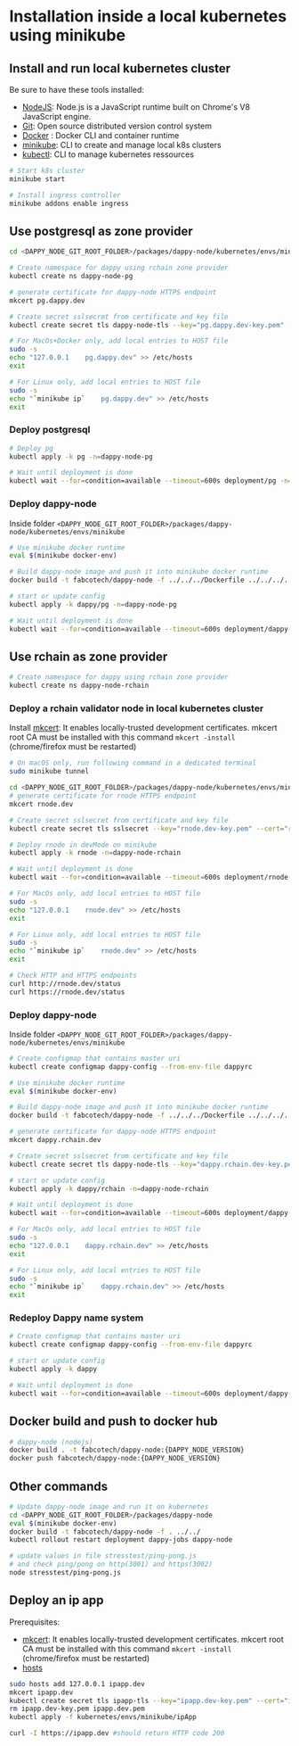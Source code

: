 # Installation inside a local kubernetes using minikube

## Install and run local kubernetes cluster

Be sure to have these tools installed:
- [NodeJS](https://nodejs.org/): Node.js is a JavaScript runtime built on Chrome's V8 JavaScript engine.
- [Git](https://git-scm.com/):  Open source distributed version control system
- [Docker](https://www.docker.com/get-started) : Docker CLI and container runtime
- [minikube](https://minikube.sigs.k8s.io/): CLI to create and manage local k8s clusters
- [kubectl](https://kubernetes.io/docs/tasks/tools/#kubectl): CLI to manage kubernetes ressources

```sh
# Start k8s cluster
minikube start

# Install ingress controller
minikube addons enable ingress
```

## Use postgresql as zone provider

```sh
cd <DAPPY_NODE_GIT_ROOT_FOLDER>/packages/dappy-node/kubernetes/envs/minikube

# Create namespace for dappy using rchain zone provider
kubectl create ns dappy-node-pg

# generate certificate for dappy-node HTTPS endpoint
mkcert pg.dappy.dev

# Create secret sslsecret from certificate and key file
kubectl create secret tls dappy-node-tls --key="pg.dappy.dev-key.pem" --cert="pg.dappy.dev.pem" -n=dappy-node-pg

# For MacOs+Docker only, add local entries to HOST file
sudo -s
echo "127.0.0.1    pg.dappy.dev" >> /etc/hosts
exit

# For Linux only, add local entries to HOST file
sudo -s
echo "`minikube ip`    pg.dappy.dev" >> /etc/hosts
exit
```

### Deploy postgresql

```sh
# Deploy pg
kubectl apply -k pg -n=dappy-node-pg

# Wait until deployment is done
kubectl wait --for=condition=available --timeout=600s deployment/pg -n=dappy-node-pg
```

### Deploy dappy-node

Inside folder `<DAPPY_NODE_GIT_ROOT_FOLDER>/packages/dappy-node/kubernetes/envs/minikube`

```sh
# Use minikube docker runtime
eval $(minikube docker-env)

# Build dappy-node image and push it into minikube docker runtime
docker build -t fabcotech/dappy-node -f ../../../Dockerfile ../../../../../

# start or update config
kubectl apply -k dappy/pg -n=dappy-node-pg

# Wait until deployment is done
kubectl wait --for=condition=available --timeout=600s deployment/dappy-node -n=dappy-node-pg
```

## Use rchain as zone provider

```sh
# Create namespace for dappy using rchain zone provider
kubectl create ns dappy-node-rchain
```

### Deploy a rchain validator node in local kubernetes cluster

Install [mkcert](https://github.com/FiloSottile/mkcert): It enables locally-trusted development certificates. mkcert root CA must be installed with this command `mkcert -install` (chrome/firefox must be restarted)

```sh
# On macOS only, run following command in a dedicated terminal
sudo minikube tunnel

cd <DAPPY_NODE_GIT_ROOT_FOLDER>/packages/dappy-node/kubernetes/envs/minikube
# generate certificate for rnode HTTPS endpoint
mkcert rnode.dev

# Create secret sslsecret from certificate and key file
kubectl create secret tls sslsecret --key="rnode.dev-key.pem" --cert="rnode.dev.pem" -n=dappy-node-rchain

# Deploy rnode in devMode on minikube
kubectl apply -k rnode -n=dappy-node-rchain

# Wait until deployment is done
kubectl wait --for=condition=available --timeout=600s deployment/rnode -n=dappy-node-rchain

# For MacOs only, add local entries to HOST file
sudo -s
echo "127.0.0.1    rnode.dev" >> /etc/hosts
exit

# For Linux only, add local entries to HOST file
sudo -s
echo "`minikube ip`    rnode.dev" >> /etc/hosts
exit

# Check HTTP and HTTPS endpoints
curl http://rnode.dev/status
curl https://rnode.dev/status
```

### Deploy dappy-node

Inside folder `<DAPPY_NODE_GIT_ROOT_FOLDER>/packages/dappy-node/kubernetes/envs/minikube`

```sh
# Create configmap that contains master uri
kubectl create configmap dappy-config --from-env-file dappyrc

# Use minikube docker runtime
eval $(minikube docker-env)

# Build dappy-node image and push it into minikube docker runtime
docker build -t fabcotech/dappy-node -f ../../../Dockerfile ../../../../../

# generate certificate for dappy-node HTTPS endpoint
mkcert dappy.rchain.dev

# Create secret sslsecret from certificate and key file
kubectl create secret tls dappy-node-tls --key="dappy.rchain.dev-key.pem" --cert="dappy.rchain.dev.pem" -n=dappy-node-rchain

# start or update config
kubectl apply -k dappy/rchain -n=dappy-node-rchain

# Wait until deployment is done
kubectl wait --for=condition=available --timeout=600s deployment/dappy-node -n=dappy-node-rchain

# For MacOs only, add local entries to HOST file
sudo -s
echo "127.0.0.1    dappy.rchain.dev" >> /etc/hosts
exit

# For Linux only, add local entries to HOST file
sudo -s
echo "`minikube ip`    dappy.rchain.dev" >> /etc/hosts
exit
```

### Redeploy Dappy name system

```sh
# Create configmap that contains master uri
kubectl create configmap dappy-config --from-env-file dappyrc

# start or update config
kubectl apply -k dappy

# Wait until deployment is done
kubectl wait --for=condition=available --timeout=600s deployment/dappy-node
```

## Docker build and push to docker hub

```sh
# dappy-node (nodejs)
docker build . -t fabcotech/dappy-node:{DAPPY_NODE_VERSION}
docker push fabcotech/dappy-node:{DAPPY_NODE_VERSION}
```

## Other commands

```sh
# Update dappy-node image and run it on kubernetes
cd <DAPPY_NODE_GIT_ROOT_FOLDER>/packages/dappy-node
eval $(minikube docker-env)
docker build -t fabcotech/dappy-node -f . ../../
kubectl rollout restart deployment dappy-jobs dappy-node

# update values in file stresstest/ping-pong.js
# and check ping/pong on http(3001) and https(3002)
node stresstest/ping-pong.js
```

## Deploy an ip app

Prerequisites:
- [mkcert](https://github.com/FiloSottile/mkcert): It enables locally-trusted development certificates. mkcert root CA must be installed with this command `mkcert -install` (chrome/firefox must be restarted)
- [hosts](https://github.com/xwmx/hosts)

```sh
sudo hosts add 127.0.0.1 ipapp.dev
mkcert ipapp.dev
kubectl create secret tls ipapp-tls --key="ipapp.dev-key.pem" --cert="ipapp.dev.pem"
rm ipapp.dev-key.pem ipapp.dev.pem
kubectl apply -f kubernetes/envs/minikube/ipApp

curl -I https://ipapp.dev #should return HTTP code 200
```
